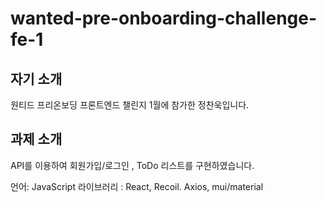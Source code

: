 # wanted-pre-onboarding-challenge-fe-1

## 자기 소개

원티드 프리온보딩 프론트엔드 챌린지 1월에 참가한 정찬욱입니다.

## 과제 소개
API를 이용하여 회원가입/로그인 , ToDo 리스트를 구현하였습니다.

언어: JavaScript
라이브러리 : React, Recoil. Axios, mui/material
